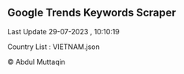 

## Google Trends Keywords Scraper 
 
Last Update 29-07-2023 , 10:10:19

Country List :
VIETNAM.json



© Abdul Muttaqin 
